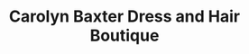 ---
title: "Carolyn Baxter Dress and Hair Boutique"
url: /edinburgh/carolyn-baxter-dress-and-hair-boutique/
shop: Kleidung
---